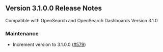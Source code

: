 ## Version 3.1.0.0 Release Notes

Compatible with OpenSearch and OpenSearch Dashboards Version 3.1.0

### Maintenance
* Increment version to 3.1.0.0 ([#579](https://github.com/opensearch-project/dashboards-reporting/pull/579))